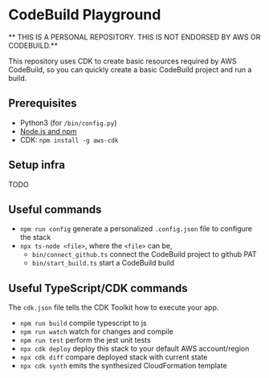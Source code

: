 # CodeBuild Playground

** THIS IS A PERSONAL REPOSITORY. THIS IS NOT ENDORSED BY AWS OR CODEBUILD.**

This repository uses CDK to create basic resources required by AWS CodeBuild, so you can quickly create a basic CodeBuild project and run a build.

## Prerequisites
* Python3 (for `/bin/config.py`)
* [Node.js and npm](https://docs.npmjs.com/downloading-and-installing-node-js-and-npm)
* CDK: `npm install -g aws-cdk`

## Setup infra

TODO

## Useful commands

* `npm run config`  generate a personalized `.config.json` file to configure the stack
* `npx ts-node <file>`, where the `<file>` can be,
  * `bin/connect_github.ts`  connect the CodeBuild project to github PAT
  * `bin/start_build.ts`     start a CodeBuild build

## Useful TypeScript/CDK commands

The `cdk.json` file tells the CDK Toolkit how to execute your app.

* `npm run build`   compile typescript to js
* `npm run watch`   watch for changes and compile
* `npm run test`    perform the jest unit tests
* `npx cdk deploy`  deploy this stack to your default AWS account/region
* `npx cdk diff`    compare deployed stack with current state
* `npx cdk synth`   emits the synthesized CloudFormation template

